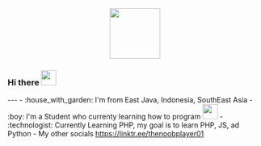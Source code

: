 <div id="header" align="center">
  <img src="https://media.giphy.com/media/M9gbBd9nbDrOTu1Mqx/giphy.gif" width="100"/>
</div>

<h3>
  Hi there
  <img src="https://media.giphy.com/media/hvRJCLFzcasrR4ia7z/giphy.gif" width="30px"/>
</h3>
---
 - :house_with_garden: I'm from East Java, Indonesia, SouthEast Asia
 - :boy: I'm a Student who currenty learning how to program <img src="https://media.giphy.com/media/WUlplcMpOCEmTGBtBW/giphy.gif" width="30">
 - :technologist: Currently Learning PHP, my goal is to learn PHP, JS, ad Python
 - My other socials <a href="https://linktr.ee/thenoobplayer01">https://linktr.ee/thenoobplayer01</a>

